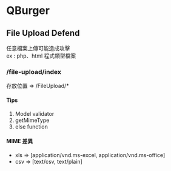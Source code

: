 <h1>QBurger</h1>

<h2>File Upload Defend</h2>
<p>
任意檔案上傳可能造成攻擊<br/>
ex : php、html 程式類型檔案
</p>

<h3>/file-upload/index</h3>
<p>存放位置 => /FileUpload/*</p>

<h4>Tips</h4>
<ol>
<li>Model validator</li>
<li>getMimeType</li>
<li>else function</li>
</ol>

<h4>MIME 差異</h4>
<ul>
<li>xls => [application/vnd.ms-excel, application/vnd.ms-office]</li>
<li>csv => [text/csv, text/plain]</li>
</ul>